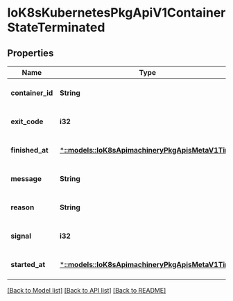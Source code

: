 # IoK8sKubernetesPkgApiV1ContainerStateTerminated

## Properties
Name | Type | Description | Notes
------------ | ------------- | ------------- | -------------
**container_id** | **String** | Container&#39;s ID in the format &#39;docker://&lt;container_id&gt;&#39; | [optional] [default to null]
**exit_code** | **i32** | Exit status from the last termination of the container | [default to null]
**finished_at** | [***::models::IoK8sApimachineryPkgApisMetaV1Time**](io.k8s.apimachinery.pkg.apis.meta.v1.Time.md) | Time at which the container last terminated | [optional] [default to null]
**message** | **String** | Message regarding the last termination of the container | [optional] [default to null]
**reason** | **String** | (brief) reason from the last termination of the container | [optional] [default to null]
**signal** | **i32** | Signal from the last termination of the container | [optional] [default to null]
**started_at** | [***::models::IoK8sApimachineryPkgApisMetaV1Time**](io.k8s.apimachinery.pkg.apis.meta.v1.Time.md) | Time at which previous execution of the container started | [optional] [default to null]

[[Back to Model list]](../README.md#documentation-for-models) [[Back to API list]](../README.md#documentation-for-api-endpoints) [[Back to README]](../README.md)



